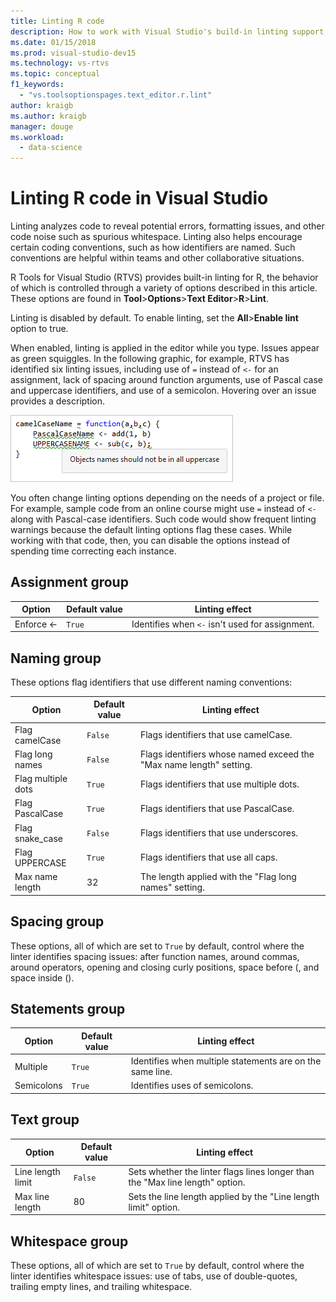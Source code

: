 ```yaml
---
title: Linting R code
description: How to work with Visual Studio's build-in linting support for R, including linting options.
ms.date: 01/15/2018
ms.prod: visual-studio-dev15
ms.technology: vs-rtvs
ms.topic: conceptual
f1_keywords: 
  - "vs.toolsoptionspages.text_editor.r.lint"
author: kraigb
ms.author: kraigb
manager: douge
ms.workload: 
  - data-science
---
```


# Linting R code in Visual Studio

Linting analyzes code to reveal potential errors, formatting issues, and other code noise such as spurious whitespace. Linting also helps encourage certain coding conventions, such as how identifiers are named. Such conventions are helpful within teams and other collaborative situations.

R Tools for Visual Studio (RTVS) provides built-in linting for R, the behavior of which is controlled through a variety of options described in this article. These options are found in **Tool**>**Options**>**Text Editor**>**R**>**Lint**.

Linting is disabled by default. To enable linting, set the **All**>**Enable lint** option to true.

When enabled, linting is applied in the editor while you type. Issues appear as green squiggles. In the following graphic, for example, RTVS has identified six linting issues, including use of `=` instead of `<-` for an assignment, lack of spacing around function arguments, use of Pascal case and uppercase identifiers, and use of a semicolon. Hovering over an issue provides a description.

![Examples of linting for R code](media/linting-01.png)

You often change linting options depending on the needs of a project or file. For example, sample code from an online course might use `=` instead of `<-` along with Pascal-case identifiers. Such code would show frequent linting warnings because the default linting options flag these cases. While working with that code, then, you can disable the options instead of spending time correcting each instance.

## Assignment group

| Option | Default value | Linting effect |
| --- | --- | --- |
| Enforce \<- | `True` | Identifies when `<-` isn't used for assignment. |

## Naming group

These options flag identifiers that use different naming conventions:

| Option | Default value | Linting effect |
| --- | --- | --- |
| Flag camelCase | `False` | Flags identifiers that use camelCase. |
| Flag long names | `False` | Flags identifiers whose named exceed the "Max name length" setting. |
| Flag multiple dots | `True` | Flags identifiers that use multiple dots. |
| Flag PascalCase | `True` | Flags identifiers that use PascalCase. |
| Flag snake_case | `False` | Flags identifiers that use underscores. |
| Flag UPPERCASE | `True` | Flags identifiers that use all caps. |
| Max name length | 32 | The length applied with the "Flag long names" setting. |

## Spacing group

These options, all of which are set to `True` by default, control where the linter identifies spacing issues: after function names, around commas, around operators, opening and closing curly positions, space before (, and space inside ().

## Statements group

| Option | Default value | Linting effect |
| --- | --- | --- |
| Multiple | `True` | Identifies when multiple statements are on the same line. |
| Semicolons | `True` | Identifies uses of semicolons. |

## Text group

| Option | Default value | Linting effect |
| --- | --- | --- |
| Line length limit | `False` | Sets whether the linter flags lines longer than the "Max line length" option. |
| Max line length | 80 | Sets the line length applied by the "Line length limit" option. |

## Whitespace group

These options, all of which are set to `True` by default, control where the linter identifies whitespace issues: use of tabs, use of double-quotes, trailing empty lines, and trailing whitespace.